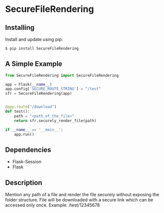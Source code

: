 # SecureFileRendering

## Installing

Install and update using pip:

```py
$ pip install SecureFileRendering
```

## A Simple Example

```py
from SecureFileRendering import SecureFileRendering

app = Flask(__name__)
app.config['SECURE_ROUTE_STRING'] = "/test"
sfr = SecureFileRendering(app)


@app.route("/download")
def test():
	path = "<path_of_the_file>"
	return sfr.securely_render_file(path)

if __name__ == '__main__':
	app.run()
```

## Dependencies

-	Flask-Session
-	Flask

## Description

Mention any path of a file and render the file securely without exposing the folder structure. File will be downloaded with a secure link which can be accessed only once. Example: /test/12345678